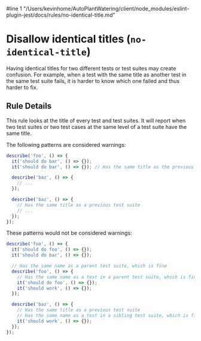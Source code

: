 #line 1 "/Users/kevinhome/AutoPlantWatering/client/node_modules/eslint-plugin-jest/docs/rules/no-identical-title.md"
# Disallow identical titles (`no-identical-title`)

Having identical titles for two different tests or test suites may create
confusion. For example, when a test with the same title as another test in the
same test suite fails, it is harder to know which one failed and thus harder to
fix.

## Rule Details

This rule looks at the title of every test and test suites. It will report when
two test suites or two test cases at the same level of a test suite have the
same title.

The following patterns are considered warnings:

```js
describe('foo', () => {
  it('should do bar', () => {});
  it('should do bar', () => {}); // Has the same title as the previous test

  describe('baz', () => {
    // ...
  });

  describe('baz', () => {
    // Has the same title as a previous test suite
    // ...
  });
});
```

These patterns would not be considered warnings:

```js
describe('foo', () => {
  it('should do foo', () => {});
  it('should do bar', () => {});

  // Has the same name as a parent test suite, which is fine
  describe('foo', () => {
    // Has the same name as a test in a parent test suite, which is fine
    it('should do foo', () => {});
    it('should work', () => {});
  });

  describe('baz', () => {
    // Has the same title as a previous test suite
    // Has the same name as a test in a sibling test suite, which is fine
    it('should work', () => {});
  });
});
```
